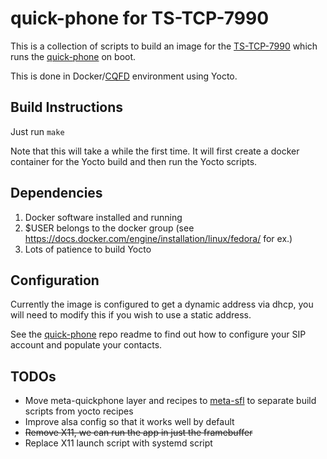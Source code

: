 quick-phone for TS-TCP-7990
=========

This is a collection of scripts to build an image for the [TS-TCP-7990](https://www.embeddedarm.com/products/TS-TPC-7990)
which runs the [quick-phone](https://github.com/savoirfairelinux/quick-phone) on boot.

This is done in Docker/[CQFD](https://github.com/savoirfairelinux/cqfd) environment using Yocto.

## Build Instructions

Just run `make`

Note that this will take a while the first time. It will first create a docker
container for the Yocto build and then run the Yocto scripts.

## Dependencies

1. Docker software installed and running
2. $USER belongs to the docker group
(see https://docs.docker.com/engine/installation/linux/fedora/ for ex.)
3. Lots of patience to build Yocto

## Configuration

Currently the image is configured to get a dynamic address via dhcp,
you will need to modify this if you wish to use a static address.

See the [quick-phone](https://github.com/savoirfairelinux/quick-phone)
repo readme to find out how to configure your SIP account and
populate your contacts.

## TODOs

* Move meta-quickphone layer and recipes to [meta-sfl](https://github.com/savoirfairelinux/meta-sfl)
  to separate build scripts from yocto recipes
* Improve alsa config so that it works well by default
* ~~Remove X11, we can run the app in just the framebuffer~~
* Replace X11 launch script with systemd script
